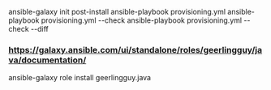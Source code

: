 ansible-galaxy init post-install
ansible-playbook provisioning.yml
ansible-playbook provisioning.yml --check
ansible-playbook provisioning.yml --check --diff

### https://galaxy.ansible.com/ui/standalone/roles/geerlingguy/java/documentation/
ansible-galaxy role install geerlingguy.java